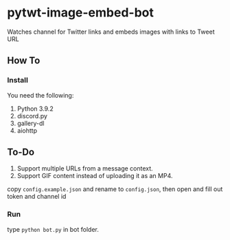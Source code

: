 # pytwt-image-embed-bot
Watches channel for Twitter links and embeds images with links to Tweet URL

## How To

### Install

You need the following: 

 1. Python 3.9.2 
 2. discord.py 
 3. gallery-dl
 4. aiohttp
 
 ## To-Do

 1. Support multiple URLs from a message context.
 2. Support GIF content instead of uploading it as an MP4.

copy `config.example.json` and rename to `config.json`, then open and fill out token and channel id

### Run

type `python bot.py` in bot folder.
